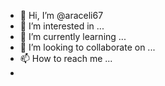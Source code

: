 - 👋 Hi, I’m @araceli67
- 👀 I’m interested in ...
- 🌱 I’m currently learning ...
- 💞️ I’m looking to collaborate on ...
- 📫 How to reach me ...
- 

<!--- In learning to program
how to program in Python
I have no programming experience, in the future when I acquire it I would be very happy to participate in innovative projects.
I love details like flower.

araceli67/araceli67 is a ✨ special ✨ repository because its `README.md` (this file) appears on your GitHub profile.
You can click the Preview link to take a look at your changes.
--->
